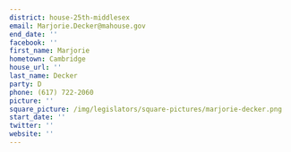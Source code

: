 ```yaml
---
district: house-25th-middlesex
email: Marjorie.Decker@mahouse.gov
end_date: ''
facebook: ''
first_name: Marjorie
hometown: Cambridge
house_url: ''
last_name: Decker
party: D
phone: (617) 722-2060
picture: ''
square_picture: /img/legislators/square-pictures/marjorie-decker.png
start_date: ''
twitter: ''
website: ''
---
```

